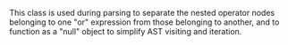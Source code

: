
This class is used during parsing to separate the nested operator nodes belonging to one "or" expression from those belonging to another, and to function as a "null" object to simplify AST visiting and iteration.
